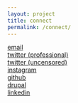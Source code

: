 ```yaml
---
layout: project
title: connect
permalink: /connect/
---
```


<a href='mailto:{{site.email}}'>email</a> <br>
<a href='http://twitter.com/{{site.twitter_username}}' target="_blank">twitter (professional)</a> <br>
<a href='http://twitter.com/{{site.twitter2_username}}' target="_blank">twitter (uncensored)</a> <br>
<a href='http://instagram.com/{{site.instagram_username}}' target="_blank">instagram</a> <br>
<a href='http://github.com/{{site.github_username}}' target="_blank">github</a> <br>
<a href='http://drupal.org/u/{{site.drupal_username}}' target="_blank">drupal</a> <br>
<a href='http://linkedin.com/in/{{site.linkedin_username}}' target="_blank">linkedin</a>
